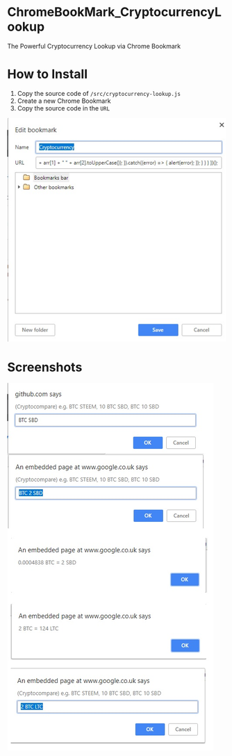 # ChromeBookMark_CryptocurrencyLookup
The Powerful Cryptocurrency Lookup via Chrome Bookmark

# How to Install
1. Copy the source code of `/src/cryptocurrency-lookup.js` 
2. Create a new Chrome Bookmark
3. Copy the source code in the `URL`

![](https://github.com/DoctorLai/ChromeBookMark_CryptocurrencyLookup/blob/master/chrome-bookmark.jpg?raw=true)

# Screenshots
![](https://github.com/DoctorLai/ChromeBookMark_CryptocurrencyLookup/blob/master/screenshots.jpg?raw=true)
